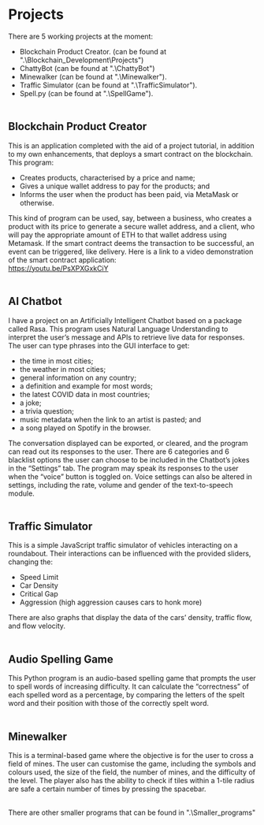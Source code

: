 # Projects

There are 5 working projects at the moment:
- Blockchain Product Creator. (can be found at ".\Blockchain_Development\Projects") <br>
- ChattyBot (can be found at ".\ChattyBot")<br>
- Minewalker (can be found at ".\Minewalker").<br>
- Traffic Simulator (can be found at ".\TrafficSimulator").<br>
- Spell.py (can be found at ".\SpellGame").<br></br>

## Blockchain Product Creator
This is an application completed with the aid of a project tutorial, in addition to my own
enhancements, that deploys a smart contract on the blockchain. This program:<br>
- Creates products, characterised by a price and name;<br>
- Gives a unique wallet address to pay for the products; and<br>
- Informs the user when the product has been paid, via MetaMask or otherwise.<br>

This kind of program can be used, say, between a business, who creates a product with its price to
generate a secure wallet address, and a client, who will pay the appropriate amount of ETH to that
wallet address using Metamask. If the smart contract deems the transaction to be successful, an event
can be triggered, like delivery.
Here is a link to a video demonstration of the smart contract application:<br>
https://youtu.be/PsXPXGxkCiY<br></br>

## AI Chatbot 
I have a project on an Artificially Intelligent Chatbot based on a package called Rasa. This program uses Natural Language Understanding to interpret the user’s message and APIs to retrieve live data for responses. The user can type phrases into the GUI interface to get:<br>
- the time in most cities;<br>
- the weather in most cities;<br>
- general information on any country;<br>
- a definition and example for most words;<br>
- the latest COVID data in most countries;<br>
- a joke;<br>
- a trivia question;<br>
- music metadata when the link to an artist is pasted; and<br>
- a song played on Spotify in the browser.<br>

The conversation displayed can be exported, or cleared, and the program can read out its responses to the user. There are 6 categories and 6 blacklist options the user can choose to be included in the Chatbot’s jokes in the “Settings” tab. The program may speak its responses to the user when the “voice” button is toggled on. Voice settings can also be altered in settings, including the rate, volume and gender of the text-to-speech module.<br></br>

## Traffic Simulator
This is a simple JavaScript traffic simulator of vehicles interacting on a roundabout. Their interactions can be influenced with the provided sliders, changing the:<br>
- Speed Limit<br>
- Car Density<br>
- Critical Gap<br>
- Aggression (high aggression causes cars to honk more)<br>

There are also graphs that display the data of the cars’ density, traffic flow, and flow velocity.<br></br>

## Audio Spelling Game
This Python program is an audio-based spelling game that prompts the user to spell words of increasing difficulty. It can calculate the “correctness” of each spelled word as a percentage, by comparing the letters of the spelt word and their position with those of the correctly spelt word.<br></br>

## Minewalker
This is a terminal-based game where the objective is for the user to cross a field of mines. The user can customise the game, including the symbols and colours used, the size of the field, the number of mines, and the difficulty of the level. The player also has the ability to check if tiles within a 1-tile radius are safe a certain number of times by pressing the spacebar.<br></br>

There are other smaller programs that can be found in ".\Smaller_programs"


